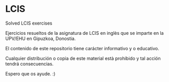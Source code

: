 # LCIS
Solved LCIS exercises 


Ejercicios resueltos de la asignatura de LCIS en inglès que se imparte en la UPV/EHU en Gipuzkoa, Donostia.

El contenido de este repositorio tiene carácter informativo y o educativo.

Cualquier distribución o copia de este material està prohibido y tal acción tendrá consecuencias.

Espero que os ayude. :)
